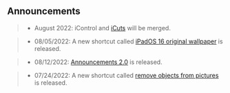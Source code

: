 ## Announcements

> - August 2022:
iControl and [iCuts](https://routinehub.co/shortcut/11364/) will be merged.

> - 08/05/2022:
A new shortcut called [iPadOS 16 original wallpaper](https://routinehub.co/shortcut/12748/) is released.

> - 08/12/2022:
[Announcements 2.0](https://routinehub.co/shortcut/12141/) is released.

> - 07/24/2022:
A new shortcut called [remove objects from pictures](https://routinehub.co/shortcut/12800/) is released.
